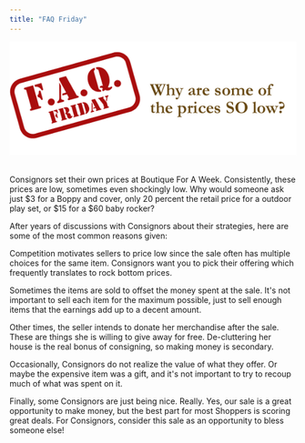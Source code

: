 ```yaml
---
title: "FAQ Friday"
---
```


![](/img/blog/FAQ_Fridays-cheap.png) 

Consignors set their own prices at Boutique For A Week. Consistently, these prices are low, sometimes even shockingly low. Why would someone ask just $3 for a Boppy and cover, only 20 percent the retail price for a outdoor play set, or $15 for a $60 baby rocker?

After years of discussions with Consignors about their strategies, here are some of the most common reasons given:

Competition motivates sellers to price low since the sale often has multiple choices for the same item. Consignors want you to pick their offering which frequently translates to rock bottom prices.

Sometimes the items are sold to offset the money spent at the sale. It's not important to sell each item for the maximum possible, just to sell enough items that the earnings add up to a decent amount.

Other times, the seller intends to donate her merchandise after the sale. These are things she is willing to give away for free. De-cluttering her house is the real bonus of consigning, so making money is secondary.

Occasionally, Consignors do not realize the value of what they offer. Or maybe the expensive item was a gift, and it's not important to try to recoup much of what was spent on it.

Finally, some Consignors are just being nice. Really. Yes, our sale is a great opportunity to make money, but the best part for most Shoppers is scoring great deals. For Consignors, consider this sale as an opportunity to bless someone else!
